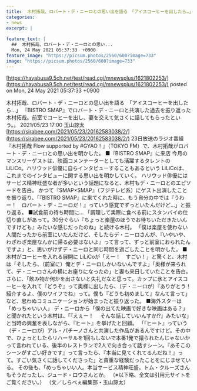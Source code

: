 ```yaml
---
title:  木村拓哉、ロバート・デ・ニーロとの思い出を語る　「アイスコーヒーを出したら…」  
categories:
- news
excerpt: |
  
feature_text: |
  ##  木村拓哉、ロバート・デ・ニーロとの思い...
  Mon, 24 May 2021 05:37:33  +0900
feature_image: "https://picsum.photos/2560/600?image=733"
image: "https://picsum.photos/2560/600?image=733"
---
```


[https://hayabusa9.5ch.net/test/read.cgi/mnewsplus/1621802253/](https://hayabusa9.5ch.net/test/read.cgi/mnewsplus/1621802253/)
posted on Mon, 24 May 2021 05:37:33  +0900

<!--more-->

木村拓哉、ロバート・デ・ニーロとの思い出を語る　「アイスコーヒーを出したら…」 『BISTRO SMAP』でロバート・デ・ニーロと共演した過去を振り返った木村拓哉。前室でコーヒーを出し、妻を交えて気さくに話してもらったという。。 2021/05/23 17:00 玉山諒太 [https://sirabee.com/2021/05/23/20162583038/2/](https://sirabee.com/2021/05/23/20162583038/2/) 23日放送のラジオ番組『木村拓哉 Flow supported by #GYAO！』（TOKYO FM）で、木村拓哉がロバート・デ・ニーロとの思い出を明かした。 ■『BISTRO SMAP』に来店 今月のマンスリーゲストは、映画コメンテーターとしても活躍するタレントの LiLiCo。ハリウッド俳優に自らインタビューすることもあるという LiLiCoは、これまでのインタビューに関する思い出を明かしていく。 ハリウッド俳優にはサービス精神旺盛な者が多いという話題になると、木村もデ・ニーロとのエピソードを告白。 かつて『SMAP×SMAP』（フジテレビ系）にゲスト出演したことを振り返り、「『BISTRO SMAP』に来てくれた時に、もう自分の中では『うわー！　ロバート・デ・ニーロだ！』っていう感覚でずっといたんだけど…」と振り返る。 ■試食前の待ち時間に… 「調理して実際に食べる前にスタンバイの仕切り直しがあって。30分ぐらい『ちょっと楽屋のほうでお待ちいただきたいんですけども』みたいな感じだったのね」と続ける木村。 「僕は楽屋を使わない人間だったから前室にいたんだけど、そしたらデ・ニーロさんが、『いやいや、わざわざ楽屋なんかに帰る必要はないよ』って言って、ずっと前室におられたんですよ」と、思いがけずデ・ニーロと同じ時間を過ごしたことを明かした。 ■木村がコーヒーを入れる展開に LiLiCoが「えー！　すごい！」と驚くと、木村は「そしたら、（前室に）俺とデ・ニーロしかいないんですよ」「奥様が来られて、デ・ニーロさんの横にお座りになったの」と妻も来日していたことを告白。 さらに、「飲み物か何かを出さないと失礼だなと思って。カップに氷とアイスコーヒーを入れて『どうぞ』って奥様に出したら、（デ・ニーロが）『ありがとう！　 紹介するよ、僕のワイフでね』って。僕も『どうも初めまして』なんて言って」など、思わぬコミュニケーションが始まったと振り返った。 ■海外スターは「めっちゃいい人」 デ・ニーロから「僕の出てた映画で好きな映画はある？」と聞かれたという木村は、「『えぇー！　 そんな話していいんすか!?』みたいな」と当時の興奮を表しながら、『ヒート』を挙げたと回顧。 「『ヒート』っていう（デ・ニーロが）アル・パチーノさんと共演した作品があるんですけど。その中で、ひょっとしたらリハーサルを1回もしないで本番1発で撮られたんじゃないかって言われている、後半のレストランで2人で向き合って話すシーン。『あそこのシーンがすごい好きです』って言ったら、『本当に見てくれてるんだね！』って。すごい気さくに話してくださった」と貴重な経験だったことをにじませている。 その後も、「めっちゃいい人。本当サービス精神旺盛。トム・クルーズさんもそうだったし、ジュード・ロウさんとか。 （※以下略、全文は引用元サイトをご覧ください。） （文／しらべぇ編集部・玉山諒太）
